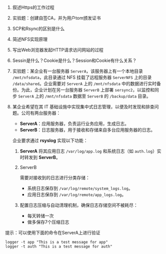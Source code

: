 1. 叙述Https的工作过程





2. 实验题：创建自签CA，并为用户tom颁发证书





3. SCP和Rsync的区别是什么





4. 简述NFS实现原理





5. 写出Web浏览器发起HTTP请求访问网站的过程







6. Sessin是什么？Cookie是什么？Session和Cookie有什么关系？







7. 实验题：某企业有一台服务器 `ServerA`，该服务器上有一个本地目录 `/mnt/nfsdata`，此目录通过 NFS 挂载了远程服务器 `ServerNFS` 上的目录 `/data/shared`。企业需要对 `ServerA` 上的 `/mnt/nfsdata` 中的数据进行实时备份。为此，企业计划在另一台服务器 `ServerB` 上部署 `sersync2`，以监控和同步 `ServerA` 上的 `/mnt/nfsdata` 数据至 `ServerB` 的 `/backup/data` 目录。











8. 某企业希望在其 IT 基础设施中实现集中式日志管理，以便及时发现和排查问题。公司有两台服务器：

   - **ServerA**：应用服务器，负责运行业务应用，生成日志。
   - **ServerB**：日志服务器，用于接收和存储来自多台应用服务器的日志。

   企业要求通过 **rsyslog** 实现以下功能：

   1. **ServerA** 将其应用日志 `/var/log/app.log` 和系统日志（如 `auth.log`）实时转发到 **ServerB**。

   2. ServerB

       需要对接收到的日志进行分类存储：

      - 系统日志保存到 `/var/log/remote/system_logs.log`。
      - 应用日志保存到 `/var/log/remote/app_logs.log`。

   3. 配置日志压缩与自动清理机制，确保日志存储空间不被耗尽：

      - 每天转储一次
      - 做多保存7个压缩日志

提示：可以使用下面的命令在ServerA上进行验证

``````
logger -t app "This is a test message for app"
logger -t auth "This is a test message for auth"
``````





